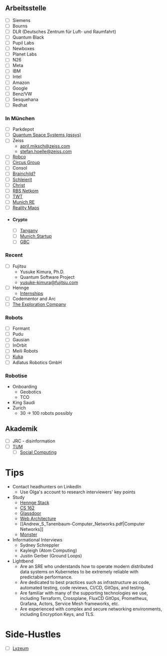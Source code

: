 ## Arbeitsstelle
- [ ] Siemens
- [ ] Bourns
- [ ] DLR (Deutsches Zentrum für Luft- und Raumfahrt)
- [ ] Quantum Black
- [ ] Pupil Labs
- [ ] Newboxes
- [ ] Planet Labs
- [ ] N26
- [ ] Meta
- [ ] IBM
- [ ] Intel
- [ ] Amazon
- [ ] Google
- [ ] Benz/VW
- [ ] Sesquehana
- [ ] Redhat

### In München
- [ ] Parkdepot
- [ ] [Quantum Space Systems (qssys)](https://qssys.de)
- [ ] Zeiss
	- april.miksch@zeiss.com
	- stefan.hoelle@zeiss.com
- [ ] [Robco](https://robco.de)
- [ ] [Circus Group](https://www.circus-group.com)
- [ ] Consol
- [ ] [Brainchild?](https://brainchild.jobs.personio.de)
- [ ] [Schleierit](https://schleierit.perspectivefunnel.com/bewerbung)
- [ ] [Christ](https://karriere.christ-es.com)
- [ ] [RBS Netkom](https://www.rbs-netkom.de/fachinformatiker-systemintegration.html)
- [ ] [TWT](https://www.twt.de/en/karriere)
- [ ] [Munich RE](https://www.munichre.com/de/karriere.html)
- [ ] [Reality Maps](https://www.realitymaps.de/unternehmen-stellenangebote/)
- #### Crypto
	- [ ] [Tangany](https://tangany.com/jobs)
	- [ ] [Munich Startup](https://www.munich-startup.de/startups/?tags=big-data)
	- [ ] [GBC](https://www.gbc.one/blockchain/)
### Recent
- [ ] Fujitsu
	- Yusuke Kimura, Ph.D.
	- Quantum Software Project
	- yusuke-kimura@fujitsu.com
- [ ] Hennge
	- [Internships](https://hennge.com/global/gip.html)
- [ ] Codementor and Arc
- [ ] [The Exploration Company](https://www.exploration.space)
### Robots
- [ ] Formant
- [ ] Pudu
- [ ] Gausian
- [ ] InOrbit
- [ ] Meili Robots
- [ ] [Kuka](https://www.kuka.com)
- [ ] Adlatus Robotics GmbH

### Robotise
- Onboarding
	- Geobotics
	- TCO
- King Saudi
- Zurich
	- 30 -> 100 robots possibly

## Akademik
- [ ] JRC - disinformation
- [ ] [TUM](https://cs.cit.tum.de/cs/forschung/geb)
	- [ ] [Social Computing](https://soc.cit.tum-de/persons/)

# Tips
- Contact headhunters on LinkedIn
	- Use Olga's account to research interviewers' key points
- Study
	- [Hennge Stack](https://stackshare.io/hennge/hennge-kk)
	- [CS 162](https://inst.eecs.berkeley.edu/~cs162/fa19/static/lectures/)
	- [Glassdoor](https://www.glassdoor.de/Geh%C3%A4lter/software-engineer-gehalt-SRCH_KO0,17_IP7.htm)
	- [Web Architecture](https://github.com/donnemartin/system-design-primer?tab=readme-ov-file)
	- [[Andrew_S_Tanenbaum-Computer_Networks.pdf|Computer Networks]]
	- [Monster](https://www.monster.de/jobs/suche?q=Informatiker+als+Beauftragter+f%C3%BCr+das+CCC++Krebszentrum+M%C3%BCnchen&where=M%C3%BCnchen&page=1&id=27d442f1-7fcd-4c67-b2ab-e0440bc095b2&mstr_dist=true&utm_id=eu0006&utm_medium=social_sm_campaigns&utm_term=paid&utm_content=prospecting+android&utm_source=facebook&utm_campaign=de-prospecting-pbc-as-offs-v4-android)
- Informational Interviews
	- Sydney Schreppler
	- Kayleigh (Atom Computing)
	- Justin Gerber (Ground Loops)
- Lightbend
	- Are an SRE who understands how to operate modern distributed data systems on Kubernetes to be extremely reliable with predictable performance.
	- Are dedicated to best practices such as infrastructure as code, automated testing, code reviews, CI/CD, GitOps, and testing.
	- Are familiar with many of the supporting technologies we use, including Terraform, Crossplane, FluxCD GitOps, Prometheus, Grafana, Actors, Service Mesh frameworks, etc.
	- Are experienced with complex and secure networking environments, including Encryption Keys, and TLS. 

# Side-Hustles
- [ ] [Lyzeum](https://lyzeum-muenchen.de)